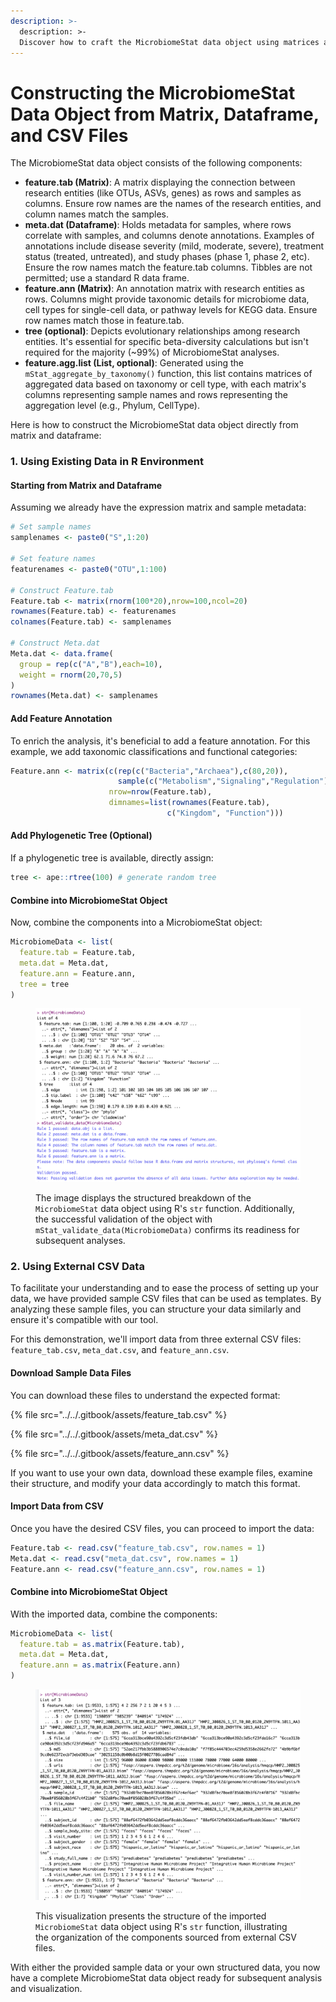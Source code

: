 ```yaml
---
description: >-
  description: >-
  Discover how to craft the MicrobiomeStat data object using matrices and data frames from your R environment or by importing data from external CSV files.
---
```


# Constructing the MicrobiomeStat Data Object from Matrix, Dataframe, and CSV Files

The MicrobiomeStat data object consists of the following components:

* **feature.tab (Matrix)**: A matrix displaying the connection between research entities (like OTUs, ASVs, genes) as rows and samples as columns. Ensure row names are the names of the research entities, and column names match the samples.
* **meta.dat (Dataframe)**: Holds metadata for samples, where rows correlate with samples, and columns denote annotations. Examples of annotations include disease severity (mild, moderate, severe), treatment status (treated, untreated), and study phases (phase 1, phase 2, etc). Ensure the row names match the feature.tab columns. Tibbles are not permitted; use a standard R data frame.
* **feature.ann (Matrix)**: An annotation matrix with research entities as rows. Columns might provide taxonomic details for microbiome data, cell types for single-cell data, or pathway levels for KEGG data. Ensure row names match those in feature.tab.
* **tree (optional)**: Depicts evolutionary relationships among research entities. It's essential for specific beta-diversity calculations but isn't required for the majority (\~99%) of MicrobiomeStat analyses.
* **feature.agg.list (List, optional)**: Generated using the `mStat_aggregate_by_taxonomy()` function, this list contains matrices of aggregated data based on taxonomy or cell type, with each matrix's columns representing sample names and rows representing the aggregation level (e.g., Phylum, CellType).

Here is how to construct the MicrobiomeStat data object directly from matrix and dataframe:

### 1. Using Existing Data in R Environment

#### Starting from Matrix and Dataframe

Assuming we already have the expression matrix and sample metadata:

```r
# Set sample names
samplenames <- paste0("S",1:20)

# Set feature names 
featurenames <- paste0("OTU",1:100)

# Construct Feature.tab
Feature.tab <- matrix(rnorm(100*20),nrow=100,ncol=20)
rownames(Feature.tab) <- featurenames
colnames(Feature.tab) <- samplenames

# Construct Meta.dat
Meta.dat <- data.frame(
  group = rep(c("A","B"),each=10),
  weight = rnorm(20,70,5)  
)
rownames(Meta.dat) <- samplenames
```

#### Add Feature Annotation

To enrich the analysis, it's beneficial to add a feature annotation. For this example, we add taxonomic classifications and functional categories:

```r
Feature.ann <- matrix(c(rep(c("Bacteria","Archaea"),c(80,20)),
                        sample(c("Metabolism","Signaling","Regulation"), 100, replace=TRUE)),
                      nrow=nrow(Feature.tab), 
                      dimnames=list(rownames(Feature.tab),
                                   c("Kingdom", "Function")))
```

#### Add Phylogenetic Tree (Optional)

If a phylogenetic tree is available, directly assign:

```r
tree <- ape::rtree(100) # generate random tree
```

#### Combine into MicrobiomeStat Object

Now, combine the components into a MicrobiomeStat object:

```r
MicrobiomeData <- list(
  feature.tab = Feature.tab,
  meta.dat = Meta.dat,
  feature.ann = Feature.ann,
  tree = tree
)
```

<figure><img src="../../.gitbook/assets/Screenshot 2023-10-10 at 10.18.21.png" alt=""><figcaption><p>The image displays the structured breakdown of the <code>MicrobiomeStat</code> data object using R's <code>str</code> function. Additionally, the successful validation of the object with <code>mStat_validate_data(MicrobiomeData)</code> confirms its readiness for subsequent analyses.</p></figcaption></figure>

### 2. Using External CSV Data

To facilitate your understanding and to ease the process of setting up your data, we have provided sample CSV files that can be used as templates. By analyzing these sample files, you can structure your data similarly and ensure it's compatible with our tool.

For this demonstration, we'll import data from three external CSV files: `feature_tab.csv`, `meta_dat.csv`, and `feature_ann.csv`. 

#### Download Sample Data Files

You can download these files to understand the expected format:

{% file src="../../.gitbook/assets/feature_tab.csv" %}

{% file src="../../.gitbook/assets/meta_dat.csv" %}

{% file src="../../.gitbook/assets/feature_ann.csv" %}

If you want to use your own data, download these example files, examine their structure, and modify your data accordingly to match this format.

#### Import Data from CSV

Once you have the desired CSV files, you can proceed to import the data:

```r
Feature.tab <- read.csv("feature_tab.csv", row.names = 1)
Meta.dat <- read.csv("meta_dat.csv", row.names = 1)
Feature.ann <- read.csv("feature_ann.csv", row.names = 1)
```

#### Combine into MicrobiomeStat Object

With the imported data, combine the components:

```r
MicrobiomeData <- list(
  feature.tab = as.matrix(Feature.tab),
  meta.dat = Meta.dat,
  feature.ann = as.matrix(Feature.ann)
)
```

<figure><img src="../../.gitbook/assets/Screenshot 2023-10-10 at 10.28.16.png" alt=""><figcaption><p>This visualization presents the structure of the imported <code>MicrobiomeStat</code> data object using R's <code>str</code> function, illustrating the organization of the components sourced from external CSV files.</p></figcaption></figure>

With either the provided sample data or your own structured data, you now have a complete MicrobiomeStat data object ready for subsequent analysis and visualization.


